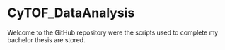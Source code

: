 # CyTOF_DataAnalysis

Welcome to the GitHub repository were the scripts used to complete my bachelor thesis are stored.
